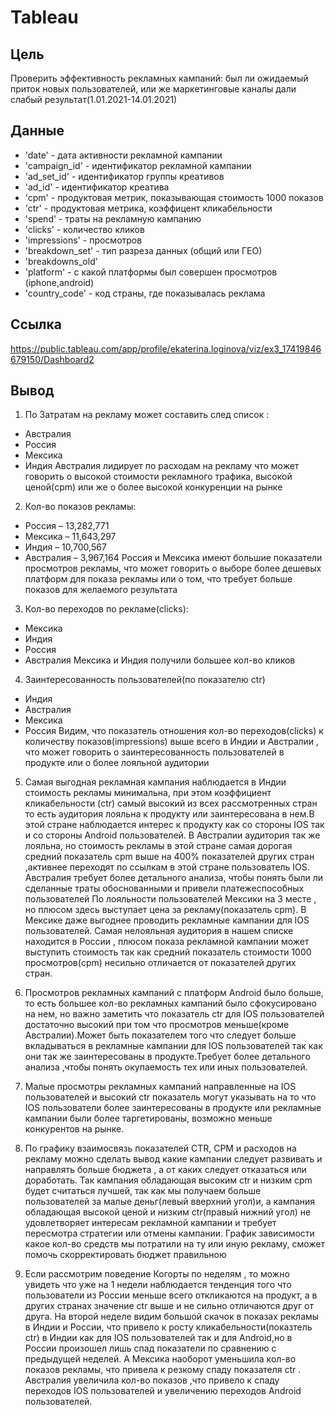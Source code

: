 # Tableau

## Цель
 Проверить эффективность рекламных кампаний: был ли ожидаемый приток новых пользователей, или же маркетинговые каналы дали
слабый результат(1.01.2021-14.01.2021)

 ## Данные 
* 'date' - дата активности рекламной кампании
* 'campaign_id' - идентификатор рекламной кампании
* 'ad_set_id' - идентификатор группы креативов
* 'ad_id' -  идентификатор креатива
* 'cpm' - продуктовая метрик, показывающая стоимость 1000 показов
* 'ctr' - продуктовая метрика, коэффицент кликабельности
* 'spend' - траты на рекламную кампанию
* 'clicks' - количество кликов
* 'impressions' - просмотров
* 'breakdown_set' - тип разреза данных (общий или ГЕО)
* 'breakdowns_old'
* 'platform' - с какой платформы был совершен просмотров (iphone,android)
* 'country_code' - код страны, где показывалась реклама 
## Cсылка
  https://public.tableau.com/app/profile/ekaterina.loginova/viz/ex3_17419846679150/Dashboard2
## Вывод
1) По Затратам на рекламу может составить след список :
* Австралия
* Россия
* Мексика
* Индия
Австралия лидирует по расходам на рекламу что может говорить о высокой стоимости рекламного трафика, высокой ценой(cpm)
или же о более высокой конкуренции на рынке

2) Кол-во показов рекламы:
* Россия – 13,282,771
* Мексика – 11,643,297
* Индия – 10,700,567
* Австралия – 3,967,164
Россия и Мексика имеют большие показатели просмотров рекламы, что может говорить о выборе более
дешевых платформ для показа рекламы или о том, что требует больше показов для желаемого результата

3) Кол-во переходов по рекламе(clicks):
* Мексика
* Индия
* Россия
* Австралия
Мексика и Индия получили большее кол-во кликов

4) Заинтересованность пользователей(по показателю ctr)
* Индия
* Австралия
* Мексика
* Россия
Видим, что показатель отношения кол-во переходов(clicks) к количеству  показов(impressions) выше всего в Индии и Австралии ,
что может говорить о заинтересованность пользователей в продукте или о более лояльной аудитории

5) Самая выгодная рекламная кампания наблюдается в Индии стоимость
рекламы минимальна, при этом коэффициент кликабельности (ctr) самый высокий из всех
рассмотренных стран то есть аудитория лояльна к продукту или заинтересована
в нем.В этой стране наблюдается интерес к продукту как со стороны IOS так и
со стороны Android пользователей.
В Австралии аудитория так же лояльна, но стоимость рекламы в этой стране самая дорогая средний показатель cpm выше на 400% 
показателей других стран ,активнее переходят по ссылкам в этой стране пользователь IOS. Австралия требует более детального анализа, 
чтобы понять были ли сделанные траты обоснованными и привели платежеспособных пользователей
По лояльности пользователей Мексики на 3 месте , но плюсом здесь выступает цена за рекламу(показатель cpm). 
В Мексике даже выгоднее проводить рекламные кампании для IOS пользователей. 
Самая нелояльная аудитория в нашем списке находится в России , 
плюсом показа рекламной кампании может выступить стоимость так как средний показатель стоимости 1000 просмотров(cpm)
несильно отличается от показателей других стран.

6) Просмотров рекламных кампаний с платформ Android было больше, то есть
большее кол-во рекламных кампаний было сфокусировано на нем, но важно
заметить что показатель ctr для IOS пользователей достаточно высокий при том
что просмотров меньше(кроме Австралии).Может быть показателем того что
следует больше вкладываться в рекламные кампании для IOS пользователей так
как они так же заинтересованы в продукте.Требует более детального
анализа ,чтобы понять окупаемость тех или иных пользователей.

7) Малые просмотры рекламных кампаний направленные на IOS пользователей и высокий ctr показатель могут указывать на то что IOS 
пользователи более заинтересованы в продукте или рекламные кампании были более таргетированы, возможно меньше конкурентов на рынке.

8) По графику взаимосвязь показателей CTR, СPM и расходов на рекламу можно
сделать вывод какие кампании следует развивать и направлять больше бюджета ,
а от каких следует отказаться или доработать. Так кампания обладающая
высоким ctr и низким cpm будет считаться лучшей, так как мы получаем больше
пользователей за малые деньг(левый вверхний угол)и, а кампания обладающая высокой ценой и
низким ctr(правый нижний угол) не удовлетворяет интересам рекламной кампании и требует
пересмотра стратегии или отмены кампании. График зависимости какое кол-во
средств мы потратили на ту или иную рекламу, сможет помочь скорректировать
бюджет правильною

9) Если рассмотрим поведение Когорты по неделям , то можно увидеть что уже
на 1 недели наблюдается тенденция того что пользователи из России меньше
всего откликаются на продукт,  а в других странах значение ctr выше и не сильно
отличаются друг от друга.
На второй неделе видим большой скачок в показах рекламы в Индии и России,
что привело к росту кликабельности(показтель ctr) в Индии как для IOS пользователей так и для
Android,но в России произошел лишь спад показатели по сравнению с предыдущей неделей. А Мексика
наоборот уменьшила кол-во показов рекламы, что привела к резкому спаду
показателя ctr . Австралия увеличила кол-во показов ,что привело к спаду
переходов IOS пользователей и увеличению переходов Android пользователей.
